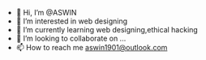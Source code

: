 - 👋 Hi, I’m @ASWIN
- 👀 I’m interested in web designing
- 🌱 I’m currently learning web designing,ethical hacking
- 💞️ I’m looking to collaborate on ...
- 📫 How to reach me aswin1901@outlook.com

<!---
ASWIN/ASWIN is a ✨ special ✨ repository because its `README.md` (this file) appears on your GitHub profile.
You can click the Preview link to take a look at your changes.
--->
